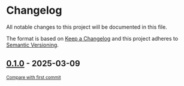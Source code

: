 # Changelog

All notable changes to this project will be documented in this file.

The format is based on [Keep a Changelog](http://keepachangelog.com/en/1.0.0/)
and this project adheres to [Semantic Versioning](http://semver.org/spec/v2.0.0.html).

<!-- insertion marker -->
## [0.1.0](https://github.com/tsypuk/aws-news/releases/tag/0.1.0) - 2025-03-09

<small>[Compare with first commit](https://github.com/tsypuk/aws-news/compare/e2949354233242600052cff08a05e7d0290c2e02...0.1.0)</small>

